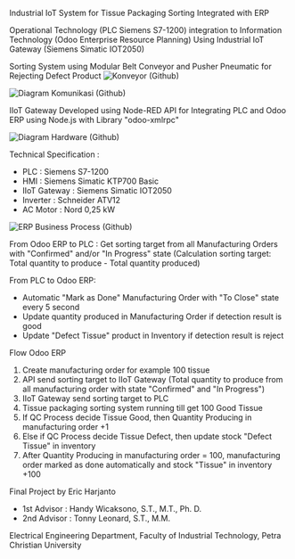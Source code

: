Industrial IoT System for Tissue Packaging Sorting Integrated with ERP

Operational Technology (PLC Siemens S7-1200) integration to Information Technology (Odoo Enterprise Resource Planning) 
Using Industrial IoT Gateway (Siemens Simatic IOT2050)

Sorting System using Modular Belt Conveyor and Pusher Pneumatic for Rejecting Defect Product
![Konveyor (Github)](https://github.com/ericharjanto/finalproject/assets/77324504/203e92da-75e0-4c62-a60b-7053f86e2f07)

![Diagram Komunikasi (Github)](https://github.com/ericharjanto/finalproject/assets/77324504/e4126e94-5d2a-439c-acd3-1407f6d64269)

IIoT Gateway Developed using Node-RED
API for Integrating PLC and Odoo ERP using Node.js with Library "odoo-xmlrpc"

![Diagram Hardware (Github)](https://github.com/ericharjanto/finalproject/assets/77324504/02cc079a-3b39-460f-8b91-1549768643ea)

Technical Specification : 
- PLC : Siemens S7-1200
- HMI : Siemens Simatic KTP700 Basic
- IIoT Gateway : Siemens Simatic IOT2050
- Inverter : Schneider ATV12
- AC Motor : Nord 0,25 kW

![ERP Business Process (Github)](https://github.com/ericharjanto/finalproject/assets/77324504/44a7cacf-d94c-4714-8b42-4530eb9299b8)

From Odoo ERP to PLC : 
Get sorting target from all Manufacturing Orders with "Confirmed" and/or "In Progress" state (Calculation sorting target: Total quantity to produce - Total quantity produced)

From PLC to Odoo ERP:
- Automatic "Mark as Done" Manufacturing Order with "To Close" state every 5 second
- Update quantity produced in Manufacturing Order if detection result is good
- Update "Defect Tissue" product in Inventory if detection result is reject

Flow Odoo ERP
1. Create manufacturing order for example 100 tissue
2. API send sorting target to IIoT Gateway (Total quantity to produce from all manufacturing order with state "Confirmed" and "In Progress")
3. IIoT Gateway send sorting target to PLC
4. Tissue packaging sorting system running till get 100 Good Tissue
5. If QC Process decide Tissue Good, then Quantity Producing in manufacturing order +1
6. Else if QC Process decide Tissue Defect, then update stock "Defect Tissue" in inventory
7. After Quantity Producing in manufacturing order = 100, manufacturing order marked as done automatically and stock "Tissue" in inventory +100

Final Project by Eric Harjanto
- 1st Advisor : Handy Wicaksono, S.T., M.T., Ph. D.
- 2nd Advisor : Tonny Leonard, S.T., M.M.

Electrical Engineering Department, Faculty of Industrial Technology, Petra Christian University
